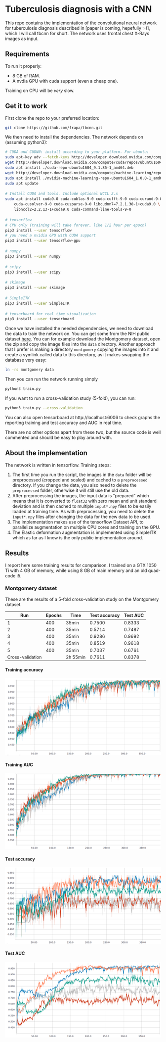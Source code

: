 # Tuberculosis diagnosis with a CNN

This repo contains the implementation of the convolutional neural network
for tuberculosis diagnosis described in [paper is coming, hepefully :-)],
which I will call tbcnn for short. The network uses frontal chest X-Rays
images as input.

## Requirements

To run it properly:

 * 8 GB of RAM.
 * A nvdia GPU with cuda support (even a cheap one).

Training on CPU will be *very* slow.

## Get it to work

First clone the repo to your preferred location:

```bash
git clone https://github.com/frapa/tbcnn.git
```

We then need to install the dependencies. The network depends on (assuming python3):

```bash
# CUDA and CUDNN: install according to your platform. For ubuntu:
sudo apt-key adv --fetch-keys http://developer.download.nvidia.com/compute/cuda/repos/ubuntu1604/x86_64/7fa2af80.pub
wget http://developer.download.nvidia.com/compute/cuda/repos/ubuntu1604/x86_64/cuda-repo-ubuntu1604_9.1.85-1_amd64.deb
sudo apt install ./cuda-repo-ubuntu1604_9.1.85-1_amd64.deb
wget http://developer.download.nvidia.com/compute/machine-learning/repos/ubuntu1604/x86_64/nvidia-machine-learning-repo-ubuntu1604_1.0.0-1_amd64.deb
sudo apt install ./nvidia-machine-learning-repo-ubuntu1604_1.0.0-1_amd64.deb
sudo apt update

# Install CUDA and tools. Include optional NCCL 2.x
sudo apt install cuda9.0 cuda-cublas-9-0 cuda-cufft-9-0 cuda-curand-9-0 \
    cuda-cusolver-9-0 cuda-cusparse-9-0 libcudnn7=7.2.1.38-1+cuda9.0 \
    libnccl2=2.2.13-1+cuda9.0 cuda-command-line-tools-9-0

# tensorflow
# CPU only (training will take forever, like 1/2 hour per epoch)
pip3 install --user tensorflow
# you need a nvidia GPU with CUDA support
pip3 install --user tensorflow-gpu

# numpy
pip3 install --user numpy

# scipy
pip3 install --user scipy

# skimage
pip3 install --user skimage

# SimpleITK
pip3 install --user SimpleITK

# tensorboard for real time visualization
pip3 install --user tensorboard
```

Once we have installed the needed dependencies, we need to download the
data to train the network on. You can get some from the NIH public dataset
[here](https://ceb.nlm.nih.gov/repositories/tuberculosis-chest-x-ray-image-data-sets/).
You can for example download the Montgomery dataset, open the zip and copy the
image files into the `data` directory. Another approach that I prefer is making
a directory `montgomery` copying the images into it and create a symlink called data
to this directory, as it makes swapping the database very easy:

```bash
ln -rs montgomery data
```

Then you can run the network running simply

```bash
python3 train.py
```

If you want to run a cross-validation study (5-fold), you can run:

```bash
python3 train.py --cross-validation
```

You can also open tensorboard at http://localhost:6006 to check graphs the reporting
training and test accuracy and AUC in real time.

There are no other options apart from these two, but the source code is
well commented and should be easy to play around with.

## About the implementation

The network is written in tensorflow. Training steps:

1. The first time you run the script, the images in the `data` folder will be
preprocessed (cropped and scaled) and cached to a `preprocessed` directory.
If you change the data, you also need to delete the `preprocessed` folder, 
otherwise it will still use the old data.
2. After preprocessing the images, the input data is "prepared" which means that
it is converted to `float32` with zero mean and unit standard deviation and is then
cached to multiple `input*.npy` files to be easily loaded at training time. As with
preprocessing, you need to delete the `input*.npy` files after changing the data
for the new data to be used.
3. The implementation makes use of the tensorflow Dataset API, to parallelize
augmentation on multiple CPU cores and training on the GPU.
4. The Elastic deformation augmentation is implemented using SimpleITK which as
far as I know is the only public implementation around.

## Results

I report here some training results for comparison. I trained on a
GTX 1050 Ti with 4 GB of memory, while using 8 GB of main memory and
an old quad-code i5.

### Montgomery dataset

These are the results of a 5-fold cross-validation study on the
Montgomery dataset.

|Run|Epochs|Time|Test accuracy|Test AUC|
|---|---|---|---|---|
|1|400|35min|0.7500|0.8333|
|2|400|35min|0.5714|0.7487|
|3|400|35min|0.9286|0.9692|
|4|400|35min|0.8519|0.9618|
|5|400|35min|0.7037|0.6761|
|Cross-validation||2h 55min|0.7611|0.8378|

#### Training accuracy
![Training accuracy](./results/training_accuracy_1.png)

#### Training AUC
![Training AUC](./results/training_AUC_1.png)

#### Test accuracy
![Test accuracy](./results/test_accuracy_1.png)

#### Test AUC
![Test AUC](./results/test_AUC_1.png)